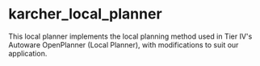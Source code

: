 # karcher_local_planner

This local planner implements the local planning method used in Tier IV's Autoware OpenPlanner (Local Planner), with modifications to suit our application.
